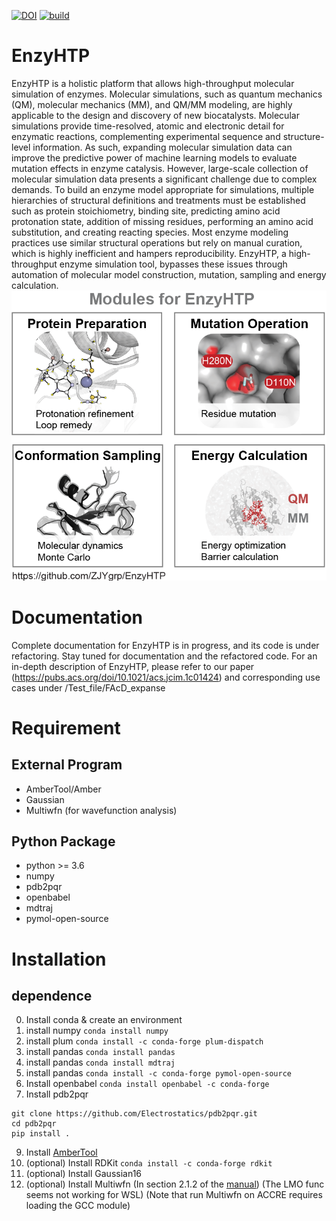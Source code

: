 [![DOI](https://zenodo.org/badge/459668860.svg)](https://zenodo.org/badge/latestdoi/459668860)
[![build](https://github.com/google/yapf/actions/workflows/ci.yml/badge.svg)](https://github.com/google/yapf/actions)

# EnzyHTP
  EnzyHTP is a holistic platform that allows high-throughput molecular simulation of enzymes. Molecular simulations, such as quantum mechanics (QM), molecular mechanics (MM), and QM/MM modeling, are highly applicable to the design and discovery of new biocatalysts. Molecular simulations provide time-resolved, atomic and electronic detail for enzymatic reactions, complementing experimental sequence and structure-level information. As such, expanding molecular simulation data can improve the predictive power of machine learning models to evaluate mutation effects in enzyme catalysis. However, large-scale collection of molecular simulation data presents a significant challenge due to complex demands. To build an enzyme model appropriate for simulations, multiple hierarchies of structural definitions and treatments must be established such as protein stoichiometry, binding site, predicting amino acid protonation state, addition of missing residues, performing an amino acid substitution, and creating reacting species. Most enzyme modeling practices use similar structural operations but rely on manual curation, which is highly inefficient and hampers reproducibility. EnzyHTP, a high-throughput enzyme simulation tool, bypasses these issues through automation of molecular model construction, mutation, sampling and energy calculation.
![](Four_modules_whitebg.png)

# Documentation
Complete documentation for EnzyHTP is in progress, and its code is under refactoring. Stay tuned for documentation and the refactored code. For an in-depth description of EnzyHTP, please refer to our paper (https://pubs.acs.org/doi/10.1021/acs.jcim.1c01424) and corresponding use cases under /Test_file/FAcD_expanse

# Requirement
## External Program
- AmberTool/Amber
- Gaussian
- Multiwfn (for wavefunction analysis)
## Python Package
- python >= 3.6
- numpy
- pdb2pqr
- openbabel
- mdtraj
- pymol-open-source

# Installation 
## dependence
0. Install conda & create an environment
1. install numpy `conda install numpy`
2. install plum `conda install -c conda-forge plum-dispatch`
3. install pandas `conda install pandas`
4. install pandas `conda install mdtraj`
5. install pandas `conda install -c conda-forge pymol-open-source`
6. Install openbabel `conda install openbabel -c conda-forge`
7. Install pdb2pqr 

```
git clone https://github.com/Electrostatics/pdb2pqr.git
cd pdb2pqr
pip install .
```

9. Install [AmberTool](https://ambermd.org/AmberTools.php)
10. (optional) Install RDKit `conda install -c conda-forge rdkit`
11. (optional) Install Gaussian16 
12. (optional) Install Multiwfn (In section 2.1.2 of the [manual](http://sobereva.com/multiwfn/)) (The LMO func seems not working for WSL) (Note that run Multiwfn on ACCRE requires loading the GCC module) 

